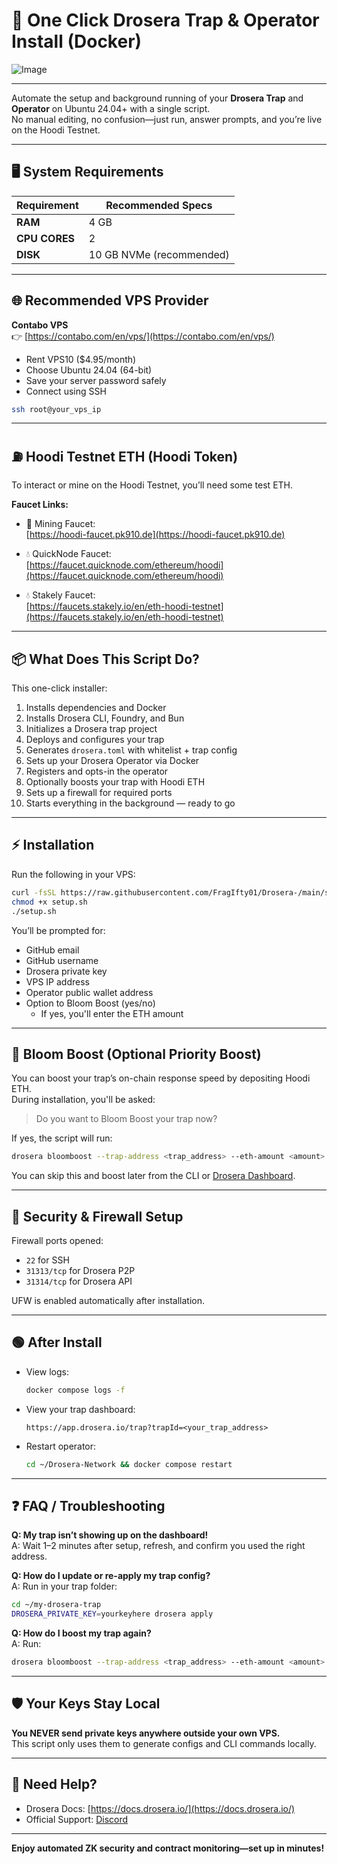# 🚀 One Click Drosera Trap & Operator Install (Docker)

![Image](https://github.com/user-attachments/assets/0458cd13-e731-45b6-a18f-9abf7b51bdf3)

---

Automate the setup and background running of your **Drosera Trap** and **Operator** on Ubuntu 24.04+ with a single script.  
No manual editing, no confusion—just run, answer prompts, and you’re live on the Hoodi Testnet.

---

## 🖥️ System Requirements

| Requirement     | Recommended Specs         |
|-----------------|--------------------------|
| **RAM**         | 4 GB                     |
| **CPU CORES**   | 2                        |
| **DISK**        | 10 GB NVMe (recommended) |

---

## 🌐 Recommended VPS Provider

**Contabo VPS**  
👉 [https://contabo.com/en/vps/](https://contabo.com/en/vps/)

- Rent VPS10 ($4.95/month)
- Choose Ubuntu 24.04 (64-bit)
- Save your server password safely
- Connect using SSH

```bash
ssh root@your_vps_ip
```

---

## ⛽ Hoodi Testnet ETH (Hoodi Token)

To interact or mine on the Hoodi Testnet, you’ll need some test ETH.

**Faucet Links:**

- 🔨 Mining Faucet:  
  [https://hoodi-faucet.pk910.de](https://hoodi-faucet.pk910.de)

- 💧 QuickNode Faucet:  
  [https://faucet.quicknode.com/ethereum/hoodi](https://faucet.quicknode.com/ethereum/hoodi)

- 💧 Stakely Faucet:  
  [https://faucets.stakely.io/en/eth-hoodi-testnet](https://faucets.stakely.io/en/eth-hoodi-testnet)

---

## 📦 What Does This Script Do?

This one-click installer:

1. Installs dependencies and Docker
2. Installs Drosera CLI, Foundry, and Bun
3. Initializes a Drosera trap project
4. Deploys and configures your trap
5. Generates `drosera.toml` with whitelist + trap config
6. Sets up your Drosera Operator via Docker
7. Registers and opts-in the operator
8. Optionally boosts your trap with Hoodi ETH
9. Sets up a firewall for required ports
10. Starts everything in the background — ready to go

---

## ⚡️ Installation

Run the following in your VPS:

```bash
curl -fsSL https://raw.githubusercontent.com/FragIfty01/Drosera-/main/setup.sh -o setup.sh
chmod +x setup.sh
./setup.sh
```

You’ll be prompted for:

- GitHub email
- GitHub username
- Drosera private key
- VPS IP address
- Operator public wallet address
- Option to Bloom Boost (yes/no)
  - If yes, you'll enter the ETH amount

---

## 🌸 Bloom Boost (Optional Priority Boost)

You can boost your trap’s on-chain response speed by depositing Hoodi ETH.  
During installation, you'll be asked:

> Do you want to Bloom Boost your trap now?

If yes, the script will run:

```bash
drosera bloomboost --trap-address <trap_address> --eth-amount <amount>
```

You can skip this and boost later from the CLI or [Drosera Dashboard](https://app.drosera.io).

---

## 🔐 Security & Firewall Setup

Firewall ports opened:

- `22` for SSH
- `31313/tcp` for Drosera P2P
- `31314/tcp` for Drosera API

UFW is enabled automatically after installation.

---

## 🟢 After Install

- View logs:  
  ```bash
  docker compose logs -f
  ```

- View your trap dashboard:  
  ```
  https://app.drosera.io/trap?trapId=<your_trap_address>
  ```

- Restart operator:  
  ```bash
  cd ~/Drosera-Network && docker compose restart
  ```

---

## ❓ FAQ / Troubleshooting

**Q: My trap isn’t showing up on the dashboard!**  
A: Wait 1–2 minutes after setup, refresh, and confirm you used the right address.

**Q: How do I update or re-apply my trap config?**  
A: Run in your trap folder:
```bash
cd ~/my-drosera-trap
DROSERA_PRIVATE_KEY=yourkeyhere drosera apply
```

**Q: How do I boost my trap again?**  
A: Run:
```bash
drosera bloomboost --trap-address <trap_address> --eth-amount <amount>
```

---

## 🛡️ Your Keys Stay Local

**You NEVER send private keys anywhere outside your own VPS.**  
This script only uses them to generate configs and CLI commands locally.

---

## 🙋 Need Help?

- Drosera Docs: [https://docs.drosera.io/](https://docs.drosera.io/)
- Official Support: [Discord](https://discord.gg/drosera)

---

**Enjoy automated ZK security and contract monitoring—set up in minutes!**
